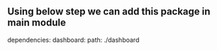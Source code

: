 ## Using below step we can add this package in main module

dependencies:
dashboard:
path: ./dashboard

